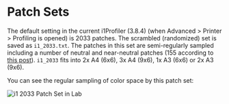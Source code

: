 # Patch Sets

The default setting in the current i1Profiler (3.8.4) (when Advanced > Printer > Profiling is opened) is 2033 patches. The scrambled (randomized) set is saved as `i1_2033.txt`. The patches in this set are semi-regularly sampled including a number of neutral and near-neutral patches (155 according to [this post](https://forum.luminous-landscape.com/index.php?topic=118987.0)). `i1_2033` fits into 2x A4 (6x6), 3x A4 (9x6), 1x A3 (6x6) or 2x A3 (9x6).

You can see the regular sampling of color space by this patch set:

![i1 2033 Patch Set in Lab](https://github.com/metebalci/icc-profiles-sc-p800/blob/main/i1_2033_Lab.png?raw=true)
